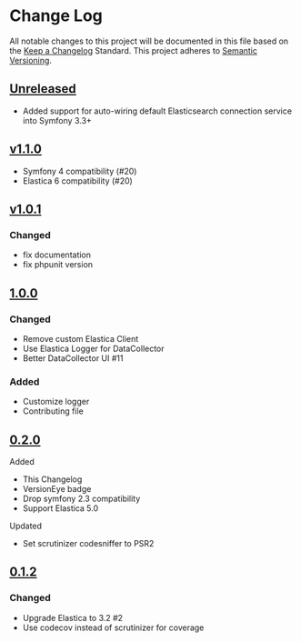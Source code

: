 # Change Log
All notable changes to this project will be documented in this file based on the [Keep a Changelog](http://keepachangelog.com/) Standard.
This project adheres to [Semantic Versioning](http://semver.org/).

## [Unreleased](https://github.com/gbprod/elastica-bundle/compare/v1.1.0...HEAD)

 - Added support for auto-wiring default Elasticsearch connection service into Symfony 3.3+

## [v1.1.0](https://github.com/gbprod/elastica-bundle/compare/v1.0.1...HEAD)

 - Symfony 4 compatibility (#20)
 - Elastica 6 compatibility (#20)

## [v1.0.1](https://github.com/gbprod/elastica-bundle/compare/v1.0.0...v1.0.1)

### Changed

 - fix documentation
 - fix phpunit version

## [1.0.0](https://github.com/gbprod/elastica-bundle/compare/v0.1.2...v1.0.0)

### Changed

 - Remove custom Elastica Client
 - Use Elastica Logger for DataCollector
 - Better DataCollector UI #11

### Added

 - Customize logger
 - Contributing file

## [0.2.0](https://github.com/gbprod/elastica-bundle/compare/v0.1.2...v0.2.0)

Added

- This Changelog
- VersionEye badge
- Drop symfony 2.3 compatibility
- Support Elastica 5.0

Updated

- Set scrutinizer codesniffer to PSR2

## [0.1.2](https://github.com/gbprod/elastica-bundle/compare/v0.1.1...v0.1.2)

### Changed

- Upgrade Elastica to 3.2 #2
- Use codecov instead of scrutinizer for coverage
